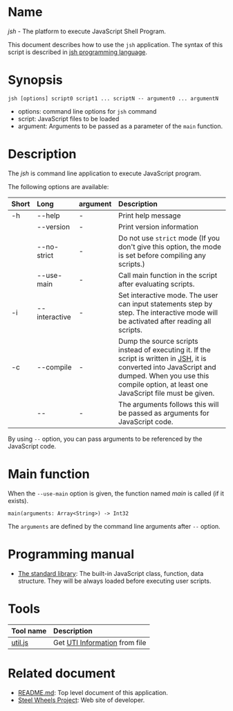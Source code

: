 # Name
*jsh* - The platform to execute JavaScript Shell Program.

This document describes how to use the `jsh` application.
The syntax of this script is described in [jsh programming language](https://github.com/steelwheels/JSTools/blob/master/Document/jsh-lang.md).  

# Synopsis
````
jsh [options] script0 script1 ... scriptN -- argument0 ... argumentN
````
* options:  command line options for `jsh` command
* script:   JavaScript files to be loaded
* argument: Arguments to be passed as a parameter of the `main` function.

# Description
The *jsh* is command line application to execute JavaScript program.

The following options are available:

|Short  |Long       |argument |Description            |
|:---   |:---       |:---      |:---                   |
|-h     |--help     |-         |Print help message     |
|       |--version  |-         |Print version information |
|       |--no-strict |-        |Do not use `strict` mode (If you don't give this option, the mode is set before compiling any scripts.)|
|       |--use-main |-         |Call main function in the script after evaluating scripts. |
|-i     |--interactive |-      | Set interactive mode. The user can input statements step by step. The interactive mode will be activated after reading all scripts.|
|-c     |--compile  |-         |Dump the source scripts instead of executing it. If the script is written in [JSH](https://github.com/steelwheels/JSTools/blob/master/Document/jsh-lang.md), it is converted into JavaScript and dumped. When you use this compile option, at least one JavaScript file must be given.|
|       |--         |-          |The arguments follows this will be passed as arguments for JavaScript code. |

By using `--` option, you can pass arguments to be referenced by the JavaScript code.

# Main function
When the `--use-main` option is given, the function named *main* is called (if it exists).
````
main(arguments: Array<String>) -> Int32
````
The `arguments` are defined by the command line arguments after `--` option.

# Programming manual
* [The standard library](https://github.com/steelwheels/KiwiScript/blob/master/KiwiLibrary/Document/Library.md): The built-in JavaScript class, function, data structure. They will be always loaded before executing user scripts.

# Tools
|Tool name  |Description    |
|:---       |:---           |
|[util.js](https://github.com/steelwheels/JSTools/blob/master/Document/uti-js.md) |Get [UTI Information](https://developer.apple.com/library/archive/documentation/FileManagement/Conceptual/understanding_utis/understand_utis_intro/understand_utis_intro.html#//apple_ref/doc/uid/TP40001319-CH201-SW1) from file |

# Related document
* [README.md](https://github.com/steelwheels/JSRunner/blob/master/README.md): Top level document of this application.
* [Steel Wheels Project](http://steelwheels.github.io): Web site of developer.

